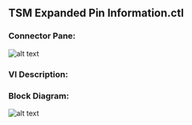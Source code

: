 ## **TSM Expanded Pin Information.ctl**
### Connector Pane:
![alt text](/images/Instrument%20Control/TSM%20Pin%20Abstraction/TSM%20Expanded%20Pin%20Information.ctlc.png "TSM Expanded Pin Information.ctl connector pane")

### VI Description:


### Block Diagram:
![alt text](/images/Instrument%20Control/TSM%20Pin%20Abstraction/TSM%20Expanded%20Pin%20Information.ctld.png "TSM Expanded Pin Information.ctl block diagram")
